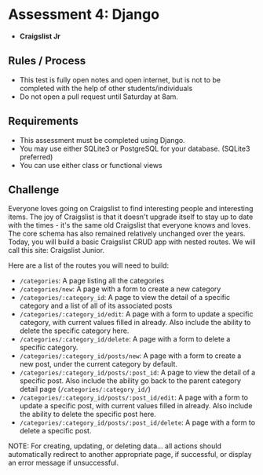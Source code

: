 # Assessment 4: Django
- **Craigslist Jr**


## Rules / Process
- This test is fully open notes and open internet, but is not to be completed with the help of other students/individuals
- Do not open a pull request until Saturday at 8am.

## Requirements
- This assessment must be completed using Django. 
- You may use either SQLite3 or PostgreSQL for your database. (SQLite3 preferred)
- You can use either class or functional views

## Challenge
Everyone loves going on Craigslist to find interesting people and interesting items. The joy of Craigslist is that it doesn't upgrade itself to stay up to date with the times - it's the same old Craigslist that everyone knows and loves. The core schema has also remained relatively unchanged over the years. Today, you will build a basic Craigslist CRUD app with nested routes. We will call this site: Craigslist Junior.

Here are a list of the routes you will need to build:
- `/categories`: A page listing all the categories
- `/categories/new`: A page with a form to create a new category
- `/categories/:category_id`: A page to view the detail of a specific category and a list of all of its associated posts
- `/categories/:category_id/edit`: A page with a form to update a specific category, with current values filled in already. Also include the ability to delete the specific category here. 
- `/categories/:category_id/delete`: A page with a form to delete a specific category.
- `/categories/:category_id/posts/new`: A page with a form to create a new post, under the current category by default.
- `/categories/:category_id/posts/:post_id`: A page to view the detail of a specific post. Also include the ability go back to the parent category detail page (`/categories/:category_id/`)
- `/categories/:category_id/posts/:post_id/edit`: A page with a form to update a specific post, with current values filled in already. Also include the ability to delete the specific post here.
- `/categories/:category_id/posts/:post_id/delete`: A page with a form to delete a specific post.

NOTE: For creating, updating, or deleting data... all actions should automatically redirect to another appropriate page, if successful, or display an error message if unsuccessful.

